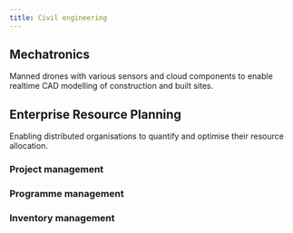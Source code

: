 ```yaml
---
title: Civil engineering
---
```


## Mechatronics
Manned drones with various sensors and cloud components to enable realtime CAD modelling of construction and built sites.

## Enterprise Resource Planning
Enabling distributed organisations to quantify and optimise their resource allocation.

### Project management

### Programme management

### Inventory management